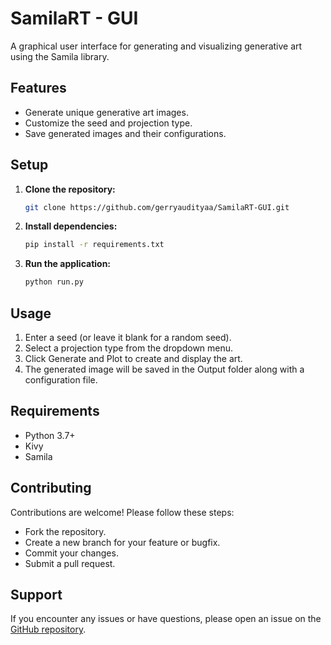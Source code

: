 # SamilaRT - GUI

A graphical user interface for generating and visualizing generative art using the Samila library.

## Features
- Generate unique generative art images.
- Customize the seed and projection type.
- Save generated images and their configurations.

## Setup
1. **Clone the repository:**
   ```bash
   git clone https://github.com/gerryaudityaa/SamilaRT-GUI.git

2. **Install dependencies:**
   ```bash
   pip install -r requirements.txt

3. **Run the application:**
   ```bash
   python run.py

## Usage
1. Enter a seed (or leave it blank for a random seed).
2. Select a projection type from the dropdown menu.
3. Click Generate and Plot to create and display the art.
4. The generated image will be saved in the Output folder along with a configuration file.

## Requirements
- Python 3.7+
- Kivy
- Samila

## Contributing
Contributions are welcome! Please follow these steps:
- Fork the repository.
- Create a new branch for your feature or bugfix.
- Commit your changes.
- Submit a pull request.


## Support
If you encounter any issues or have questions, please open an issue on the [GitHub repository](https://github.com/gerryaudityaa/SamilaRT-GUI).